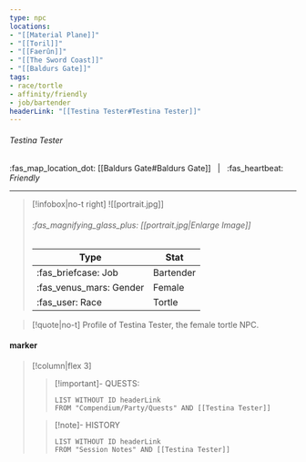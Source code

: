 ```yaml
---
type: npc
locations:
- "[[Material Plane]]"
- "[[Toril]]"
- "[[Faerûn]]"
- "[[The Sword Coast]]"
- "[[Baldurs Gate]]"
tags:
- race/tortle
- affinity/friendly
- job/bartender
headerLink: "[[Testina Tester#Testina Tester]]"
---
```

###### Testina Tester
<span class="sub2">:fas_map_location_dot: [[Baldurs Gate#Baldurs Gate]] &nbsp; | &nbsp; :fas_heartbeat: *Friendly* </span>
___

> [!infobox|no-t right]
> ![[portrait.jpg]]
> ###### :fas_magnifying_glass_plus:  [[portrait.jpg|Enlarge Image]]
> | Type | Stat |
> | ---- | ---- |
> | :fas_briefcase: Job | Bartender |
> | :fas_venus_mars: Gender | Female |
> | :fas_user: Race | Tortle |
<span class="clearfix"></span>

> [!quote|no-t]
>Profile of Testina Tester, the female tortle NPC.

#### marker
> [!column|flex 3]
>> [!important]- QUESTS:
>>```dataview
>>LIST WITHOUT ID headerLink
>>FROM "Compendium/Party/Quests" AND [[Testina Tester]]
>
>>[!note]- HISTORY
>>```dataview
>>LIST WITHOUT ID headerLink
>>FROM "Session Notes" AND [[Testina Tester]]